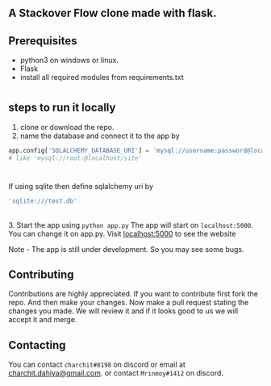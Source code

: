## A Stackover Flow clone made with flask.

## Prerequisites
- python3 on windows or linux.
- Flask
- install all required modules from requirements.txt

#

## steps to run it locally 
1. clone or download the repo.
2. name the database and connect it to the app by  
```python
app.config['SQLALCHEMY_DATABASE_URI'] = 'mysql://username:password@localhost/db_name' 
# like 'mysql://root:@localhost/site' 
```
#

If using sqlite then define sqlalchemy uri by 
```bash
'sqlite:///test.db'
``` 

<br>3. Start the app using `python app.py` The app will start on `localhost:5000`. You can change it on app.py. Visit [localhost:5000](http://localhost:5000) to see the website

Note - The app is still under development. So you may see some bugs.
## Contributing
Contributions are highly appreciated. If you want to contribute first fork the repo. And then make your changes. Now make a pull request stating the changes you made. We will review it and if it looks good to us we will accept it and merge.
## Contacting
You can contact `charchit#8198` on discord or email at charchit.dahiya@gmail.com.
or contact `Mrinmoy#1412` on discord.

